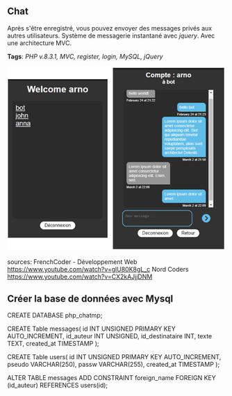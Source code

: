 ## Chat

Après s'être enregistré, vous pouvez envoyer des messages privés aux autres utilisateurs. Système de messagerie instantané avec *jquery*. 
Avec une architecture MVC.

**Tags**: *PHP v.8.3.1, MVC, register, login, MySQL, jQuery*

![Screenshot](https://github.com/AvirKarakitsos/PHPchat/blob/main/images/screenshot.png?raw=true)

sources: 
    FrenchCoder - Développement Web https://www.youtube.com/watch?v=glU80K8gL_c
    Nord Coders https://www.youtube.com/watch?v=CX2kAJjjDNM

## Créer la base de données avec Mysql

CREATE DATABASE php_chatmp;

CREATE Table messages(
    id INT UNSIGNED PRIMARY KEY AUTO_INCREMENT,
    id_auteur INT UNSIGNED,
    id_destinataire INT,
    texte TEXT,
    created_at TIMESTAMP
);

CREATE Table users(
    id INT UNSIGNED PRIMARY KEY AUTO_INCREMENT,
    pseudo VARCHAR(250),
    passw VARCHAR(255),
    created_at TIMESTAMP
);

ALTER TABLE messages ADD CONSTRAINT foreign_name FOREIGN KEY (id_auteur) REFERENCES users(id);